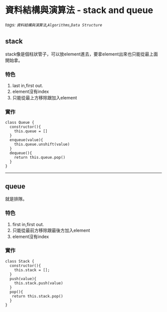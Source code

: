 # 資料結構與演算法 - stack and queue
###### tags: `資料結構與演算法`,`Algorithms`,`Data Structure`

## stack
stack像是個柱狀管子，可以放element進去，要拿element出來也只能從最上面開始拿。
### 特色
1. last in,first out.
2. element沒有index
3. 只能從最上方移除跟加入element

### 實作
```javascript=
class Queue {
  constructor(){
    this.queue = []
  }
  enqueue(value){
    this.queue.unshift(value)
  }
  dequeue(){
    return this.queue.pop()
  }
}

```

---

## queue
就是排隊。
### 特色
1. first in,first out.
2. 只能從最前方移除跟最後方加入element
3. element沒有index

### 實作
```javascript=
class Stack {
  constructor(){
    this.stack = [];
  }
  push(value){
    this.stack.push(value)
  }
  pop(){
   return this.stack.pop()
  }
}
```